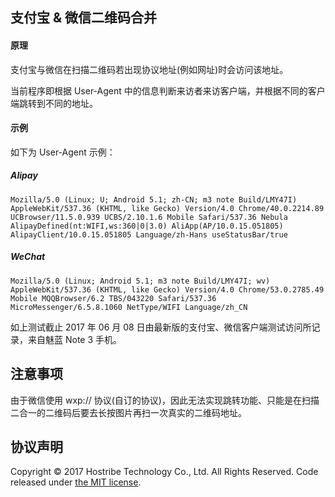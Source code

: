 ## 支付宝 & 微信二维码合并

#### 原理

支付宝与微信在扫描二维码若出现协议地址(例如网址)时会访问该地址。

当前程序即根据 User-Agent 中的信息判断来访者来访客户端，并根据不同的客户端跳转到不同的地址。

#### 示例

如下为 User-Agent 示例：

##### Alipay

```
Mozilla/5.0 (Linux; U; Android 5.1; zh-CN; m3 note Build/LMY47I) AppleWebKit/537.36 (KHTML, like Gecko) Version/4.0 Chrome/40.0.2214.89 UCBrowser/11.5.0.939 UCBS/2.10.1.6 Mobile Safari/537.36 Nebula AlipayDefined(nt:WIFI,ws:360|0|3.0) AliApp(AP/10.0.15.051805) AlipayClient/10.0.15.051805 Language/zh-Hans useStatusBar/true
```

##### WeChat

```
Mozilla/5.0 (Linux; Android 5.1; m3 note Build/LMY47I; wv) AppleWebKit/537.36 (KHTML, like Gecko) Version/4.0 Chrome/53.0.2785.49 Mobile MQQBrowser/6.2 TBS/043220 Safari/537.36 MicroMessenger/6.5.8.1060 NetType/WIFI Language/zh_CN
```

如上测试截止 2017 年 06 月 08 日由最新版的支付宝、微信客户端测试访问所记录，来自魅蓝 Note 3 手机。

## 注意事项

由于微信使用 wxp:// 协议(自订的协议)，因此无法实现跳转功能、只能是在扫描二合一的二维码后要去长按图片再扫一次真实的二维码地址。
## 协议声明

Copyright &copy; 2017 Hostribe Technology Co., Ltd. All Rights Reserved. Code released under [the MIT license](./LICENSE).

